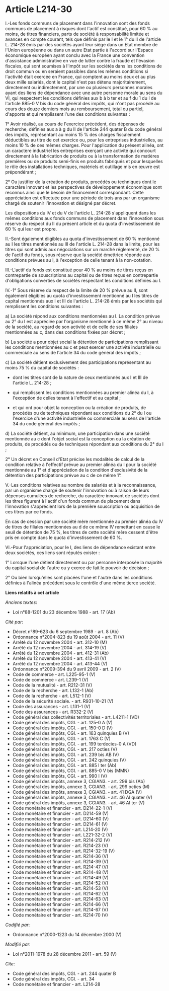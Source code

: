# Article L214-30

I.-Les fonds communs de placement dans l'innovation sont des fonds communs de placement à risques dont l'actif est constitué,
pour 60 % au moins, de titres financiers, parts de société à responsabilité limitée et avances en compte courant, tels que
définis par le I et le 1° du II de l'article L. 214-28 émis par des sociétés ayant leur siège dans un Etat membre de l'Union
européenne ou dans un autre Etat partie à l'accord sur l'Espace économique européen ayant conclu avec la France une
convention d'assistance administrative en vue de lutter contre la fraude et l'évasion fiscales, qui sont soumises à l'impôt
sur les sociétés dans les conditions de droit commun ou en seraient passibles dans les mêmes conditions si l'activité était
exercée en France, qui comptent au moins deux et au plus deux mille salariés, dont le capital n'est pas détenu
majoritairement, directement ou indirectement, par une ou plusieurs personnes morales ayant des liens de dépendance avec une
autre personne morale au sens du VI, qui respectent les conditions définies aux b à b ter et au f du 1 du I de l'article
885-0 V bis du code général des impôts, qui n'ont pas procédé au cours des douze derniers mois au remboursement, total ou
partiel, d'apports et qui remplissent l'une des conditions suivantes : 

1° Avoir réalisé, au cours de l'exercice précédent, des dépenses de recherche, définies aux a à g du II de l'article 244
quater B du code général des impôts, représentant au moins 15 % des charges fiscalement déductibles au titre de cet exercice
ou, pour les entreprises industrielles, au moins 10 % de ces mêmes charges. Pour l'application du présent alinéa, ont un
caractère industriel les entreprises exerçant une activité qui concourt directement à la fabrication de produits ou à la
transformation de matières premières ou de produits semi-finis en produits fabriqués et pour lesquelles le rôle des
installations techniques, matériels et outillage mis en œuvre est prépondérant ; 

2° Ou justifier de la création de produits, procédés ou techniques dont le caractère innovant et les perspectives de
développement économique sont reconnus ainsi que le besoin de financement correspondant. Cette appréciation est effectuée
pour une période de trois ans par un organisme chargé de soutenir l'innovation et désigné par décret. 

Les dispositions du IV et du V de l'article L. 214-28 s'appliquent dans les mêmes conditions aux fonds communs de placement
dans l'innovation sous réserve du respect du II du présent article et du quota d'investissement de 60 % qui leur est propre. 

II.-Sont également éligibles au quota d'investissement de 60 % mentionné au I les titres mentionnés au III de l'article L.
214-28 dans la limite, pour les titres qui sont admis aux négociations sur un marché réglementé, de 20 % de l'actif du fonds,
sous réserve que la société émettrice réponde aux conditions prévues au I, à l'exception de celle tenant à la non-cotation. 

III.-L'actif du fonds est constitué pour 40 % au moins de titres reçus en contrepartie de souscriptions au capital ou de
titres reçus en contrepartie d'obligations converties de sociétés respectant les conditions définies au I. 

IV.-1° Sous réserve du respect de la limite de 20 % prévue au II, sont également éligibles au quota d'investissement
mentionné au I les titres de capital mentionnés aux I et III de l'article L. 214-28 émis par les sociétés qui remplissent les
conditions suivantes : 

a) La société répond aux conditions mentionnées au I. La condition prévue au 2° du I est appréciée par l'organisme mentionné
à ce même 2° au niveau de la société, au regard de son activité et de celle de ses filiales mentionnées au c, dans des
conditions fixées par décret ; 

b) La société a pour objet social la détention de participations remplissant les conditions mentionnées au c et peut exercer
une activité industrielle ou commerciale au sens de l'article 34 du code général des impôts ; 

c) La société détient exclusivement des participations représentant au moins 75 % du capital de sociétés :

- dont les titres sont de la nature de ceux mentionnés aux I et III de l'article L. 214-28 ;

- qui remplissent les conditions mentionnées au premier alinéa du I, à l'exception de celles tenant à l'effectif et au
capital ;

- et qui ont pour objet la conception ou la création de produits, de procédés ou de techniques répondant aux conditions du 2°
du I ou l'exercice d'une activité industrielle ou commerciale au sens de l'article 34 du code général des impôts ; 

d) La société détient, au minimum, une participation dans une société mentionnée au c dont l'objet social est la conception
ou la création de produits, de procédés ou de techniques répondant aux conditions du 2° du I ; 

2° Un décret en Conseil d'Etat précise les modalités de calcul de la condition relative à l'effectif prévue au premier alinéa
du I pour la société mentionnée au 1° et d'appréciation de la condition d'exclusivité de la détention des participations
prévue au c de ce même 1°. 

V.-Les conditions relatives au nombre de salariés et à la reconnaissance, par un organisme chargé de soutenir l'innovation ou
à raison de leurs dépenses cumulées de recherche, du caractère innovant de sociétés dont les titres figurent à l'actif d'un
fonds commun de placement dans l'innovation s'apprécient lors de la première souscription ou acquisition de ces titres par ce
fonds. 

En cas de cession par une société mère mentionnée au premier alinéa du IV de titres de filiales mentionnées au d de ce même
IV remettant en cause le seuil de détention de 75 %, les titres de cette société mère cessent d'être pris en compte dans le
quota d'investissement de 60 %. 

VI.-Pour l'appréciation, pour le I, des liens de dépendance existant entre deux sociétés, ces liens sont réputés exister : 

1° Lorsque l'une détient directement ou par personne interposée la majorité du capital social de l'autre ou y exerce de fait
le pouvoir de décision ; 

2° Ou bien lorsqu'elles sont placées l'une et l'autre dans les conditions définies à l'alinéa précédent sous le contrôle
d'une même tierce société.

**Liens relatifs à cet article**

_Anciens textes_:

  - Loi n°88-1201 du 23 décembre 1988 - art. 17 (Ab)

_Cité par_:

  - Décret n°89-623 du 6 septembre 1989 - art. 8 (Ab)
  - Ordonnance n°2004-823 du 19 août 2004 - art. 11 (V)
  - Arrêté du 12 novembre 2004 - art. 312-10 (M)
  - Arrêté du 12 novembre 2004 - art. 314-19 (V)
  - Arrêté du 12 novembre 2004 - art. 412-31 (Ab)
  - Arrêté du 12 novembre 2004 - art. 413-41 (V)
  - Arrêté du 12 novembre 2004 - art. 413-44 (V)
  - Ordonnance n°2009-394 du 9 avril 2009 - art. 2 (V)
  - Code de commerce - art. L225-95-1 (V)
  - Code de commerce - art. L239-1 (V)
  - Code de la mutualité - art. R212-31 (V)
  - Code de la recherche - art. L132-1 (Ab)
  - Code de la recherche - art. L512-1 (V)
  - Code de la sécurité sociale. - art. R931-10-21 (V)
  - Code des assurances - art. L131-1 (V)
  - Code des assurances - art. R332-2 (V)
  - Code général des collectivités territoriales - art. L4211-1 (VD)
  - Code général des impôts, CGI. - art. 125-0 A (V)
  - Code général des impôts, CGI. - art. 150-0 D (V)
  - Code général des impôts, CGI. - art. 163 quinquies B (V)
  - Code général des impôts, CGI. - art. 1763 C (V)
  - Code général des impôts, CGI. - art. 199 terdecies-0 A (VD)
  - Code général des impôts, CGI. - art. 217 octies (V)
  - Code général des impôts, CGI. - art. 239 bis AB (V)
  - Code général des impôts, CGI. - art. 242 quinquies (V)
  - Code général des impôts, CGI. - art. 885 I ter (Ab)
  - Code général des impôts, CGI. - art. 885-0 V bis (MMN)
  - Code général des impôts, CGI. - art. 990 I (V)
  - Code général des impôts, annexe 3, CGIAN3. - art. 299 bis (Ab)
  - Code général des impôts, annexe 3, CGIAN3. - art. 299 octies (M)
  - Code général des impôts, annexe 3, CGIAN3. - art. 41 DGA (V)
  - Code général des impôts, annexe 3, CGIAN3. - art. 46 AI quater (V)
  - Code général des impôts, annexe 3, CGIAN3. - art. 46 AI ter (V)
  - Code monétaire et financier - art. D214-22-1 (V)
  - Code monétaire et financier - art. D214-59 (V)
  - Code monétaire et financier - art. D214-60 (V)
  - Code monétaire et financier - art. D214-61 (V)
  - Code monétaire et financier - art. L214-20 (V)
  - Code monétaire et financier - art. L221-32-2 (V)
  - Code monétaire et financier - art. R214-212 (V)
  - Code monétaire et financier - art. R214-23 (V)
  - Code monétaire et financier - art. R214-32-19 (V)
  - Code monétaire et financier - art. R214-36 (V)
  - Code monétaire et financier - art. R214-39 (V)
  - Code monétaire et financier - art. R214-47 (V)
  - Code monétaire et financier - art. R214-48 (V)
  - Code monétaire et financier - art. R214-49 (V)
  - Code monétaire et financier - art. R214-52 (V)
  - Code monétaire et financier - art. R214-53 (V)
  - Code monétaire et financier - art. R214-62 (V)
  - Code monétaire et financier - art. R214-63 (V)
  - Code monétaire et financier - art. R214-66 (V)
  - Code monétaire et financier - art. R214-67 (V)
  - Code monétaire et financier - art. R214-70 (V)

_Codifié par_:

  - Ordonnance n°2000-1223 du 14 décembre 2000 (V)

_Modifié par_:

  - Loi n°2011-1978 du 28 décembre 2011 - art. 59 (V)

_Cite_:

  - Code général des impôts, CGI. - art. 244 quater B
  - Code général des impôts, CGI. - art. 34
  - Code monétaire et financier - art. L214-28

